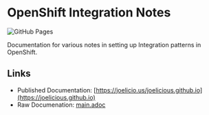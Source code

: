# OpenShift Integration Notes

![GitHub Pages](https://github.com/joelicious/joelicious.github.io/actions/workflows/github%20pages/badge.svg?branch=main&event=push)

Documentation for various notes in setting up Integration patterns in OpenShift.

## Links
* Published Documentation: [https://joelicio.us/joelicious.github.io](https://joelicious.github.io)
* Raw Documenation: [main.adoc](main.adoc)

